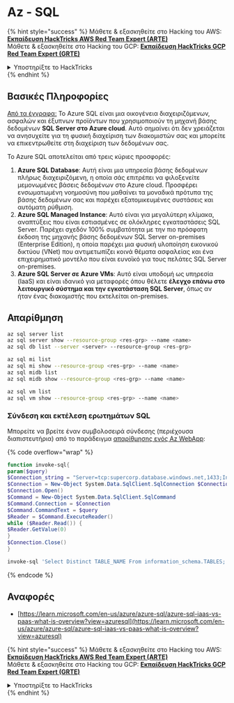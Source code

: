 # Az - SQL

{% hint style="success" %}
Μάθετε & εξασκηθείτε στο Hacking του AWS:<img src="/.gitbook/assets/image.png" alt="" data-size="line">[**Εκπαίδευση HackTricks AWS Red Team Expert (ARTE)**](https://training.hacktricks.xyz/courses/arte)<img src="/.gitbook/assets/image.png" alt="" data-size="line">\
Μάθετε & εξασκηθείτε στο Hacking του GCP: <img src="/.gitbook/assets/image (2).png" alt="" data-size="line">[**Εκπαίδευση HackTricks GCP Red Team Expert (GRTE)**<img src="/.gitbook/assets/image (2).png" alt="" data-size="line">](https://training.hacktricks.xyz/courses/grte)

<details>

<summary>Υποστηρίξτε το HackTricks</summary>

* Ελέγξτε τα [**σχέδια συνδρομής**](https://github.com/sponsors/carlospolop)!
* **Εγγραφείτε** 💬 [**στην ομάδα Discord**](https://discord.gg/hRep4RUj7f) ή στην [**ομάδα telegram**](https://t.me/peass) ή **ακολουθήστε** μας στο **Twitter** 🐦 [**@hacktricks\_live**](https://twitter.com/hacktricks\_live)**.**
* **Μοιραστείτε κόλπα χάκερ κάνοντας υποβολή PRs** στα αποθετήρια [**HackTricks**](https://github.com/carlospolop/hacktricks) και [**HackTricks Cloud**](https://github.com/carlospolop/hacktricks-cloud).

</details>
{% endhint %}

## Βασικές Πληροφορίες

[Από τα έγγραφα:](https://learn.microsoft.com/en-us/azure/azure-sql/azure-sql-iaas-vs-paas-what-is-overview) Το Azure SQL είναι μια οικογένεια διαχειριζόμενων, ασφαλών και έξυπνων προϊόντων που χρησιμοποιούν τη μηχανή βάσης δεδομένων **SQL Server στο Azure cloud**. Αυτό σημαίνει ότι δεν χρειάζεται να ανησυχείτε για τη φυσική διαχείριση των διακομιστών σας και μπορείτε να επικεντρωθείτε στη διαχείριση των δεδομένων σας.

Το Azure SQL αποτελείται από τρεις κύριες προσφορές:

1. **Azure SQL Database**: Αυτή είναι μια υπηρεσία βάσης δεδομένων πλήρως διαχειριζόμενη, η οποία σάς επιτρέπει να φιλοξενείτε μεμονωμένες βάσεις δεδομένων στο Azure cloud. Προσφέρει ενσωματωμένη νοημοσύνη που μαθαίνει τα μοναδικά πρότυπα της βάσης δεδομένων σας και παρέχει εξατομικευμένες συστάσεις και αυτόματη ρύθμιση.
2. **Azure SQL Managed Instance**: Αυτό είναι για μεγαλύτερη κλίμακα, αναπτύξεις που είναι εστιασμένες σε ολόκληρες εγκαταστάσεις SQL Server. Παρέχει σχεδόν 100% συμβατότητα με την πιο πρόσφατη έκδοση της μηχανής βάσης δεδομένων SQL Server on-premises (Enterprise Edition), η οποία παρέχει μια φυσική υλοποίηση εικονικού δικτύου (VNet) που αντιμετωπίζει κοινά θέματα ασφαλείας και ένα επιχειρηματικό μοντέλο που είναι ευνοϊκό για τους πελάτες SQL Server on-premises.
3. **Azure SQL Server σε Azure VMs**: Αυτό είναι υποδομή ως υπηρεσία (IaaS) και είναι ιδανικό για μεταφορές όπου θέλετε **έλεγχο επάνω στο λειτουργικό σύστημα και την εγκατάσταση SQL Server**, όπως αν ήταν ένας διακομιστής που εκτελείται on-premises.

## Απαρίθμηση
```bash
az sql server list
az sql server show --resource-group <res-grp> --name <name>
az sql db list --server <server> --resource-group <res-grp>

az sql mi list
az sql mi show --resource-group <res-grp> --name <name>
az sql midb list
az sql midb show --resource-group <res-grp> --name <name>

az sql vm list
az sql vm show --resource-group <res-grp> --name <name>
```
### Σύνδεση και εκτέλεση ερωτημάτων SQL

Μπορείτε να βρείτε έναν συμβολοσειρά σύνδεσης (περιέχουσα διαπιστευτήρια) από το παράδειγμα [απαρίθμησης ενός Az WebApp](az-azure-app-service.md):

{% code overflow="wrap" %}
```powershell
function invoke-sql{
param($query)
$Connection_string = "Server=tcp:supercorp.database.windows.net,1433;Initial Catalog=flag;Persist Security Info=False;User ID=db_read;Password=gAegH!324fAG!#1fht;MultipleActiveResultSets=False;Encrypt=True;TrustServerCertificate=False;Connection Timeout=30;"
$Connection = New-Object System.Data.SqlClient.SqlConnection $Connection_string
$Connection.Open()
$Command = New-Object System.Data.SqlClient.SqlCommand
$Command.Connection = $Connection
$Command.CommandText = $query
$Reader = $Command.ExecuteReader()
while ($Reader.Read()) {
$Reader.GetValue(0)
}
$Connection.Close()
}

invoke-sql 'Select Distinct TABLE_NAME From information_schema.TABLES;'
```
{% endcode %}

## Αναφορές

* [https://learn.microsoft.com/en-us/azure/azure-sql/azure-sql-iaas-vs-paas-what-is-overview?view=azuresql](https://learn.microsoft.com/en-us/azure/azure-sql/azure-sql-iaas-vs-paas-what-is-overview?view=azuresql)

{% hint style="success" %}
Μάθετε & εξασκηθείτε στο Hacking του AWS:<img src="/.gitbook/assets/image.png" alt="" data-size="line">[**Εκπαίδευση HackTricks AWS Red Team Expert (ARTE)**](https://training.hacktricks.xyz/courses/arte)<img src="/.gitbook/assets/image.png" alt="" data-size="line">\
Μάθετε & εξασκηθείτε στο Hacking του GCP: <img src="/.gitbook/assets/image (2).png" alt="" data-size="line">[**Εκπαίδευση HackTricks GCP Red Team Expert (GRTE)**<img src="/.gitbook/assets/image (2).png" alt="" data-size="line">](https://training.hacktricks.xyz/courses/grte)

<details>

<summary>Υποστηρίξτε το HackTricks</summary>

* Ελέγξτε τα [**σχέδια συνδρομής**](https://github.com/sponsors/carlospolop)!
* **Εγγραφείτε** 💬 [**στην ομάδα Discord**](https://discord.gg/hRep4RUj7f) ή στην [**ομάδα telegram**](https://t.me/peass) ή **ακολουθήστε** μας στο **Twitter** 🐦 [**@hacktricks\_live**](https://twitter.com/hacktricks\_live)**.**
* **Μοιραστείτε κόλπα hacking υποβάλλοντας PRs στα** [**HackTricks**](https://github.com/carlospolop/hacktricks) και [**HackTricks Cloud**](https://github.com/carlospolop/hacktricks-cloud) αποθετήρια στο GitHub.

</details>
{% endhint %}
